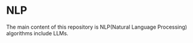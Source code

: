 # NLP
The main content of this repository is NLP(Natural Language Processing) algorithms include LLMs.
